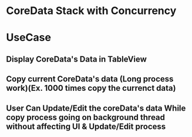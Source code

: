 # CoreData Stack with Concurrency

# UseCase
## Display CoreData's Data in TableView
## Copy current CoreData's data (Long process work)(Ex. 1000 times copy the currenct data)
## User Can Update/Edit the coreData's data While copy process going on background thread without affecting UI & Update/Edit process  
